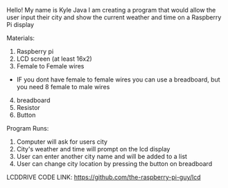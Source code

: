 Hello! My name is Kyle Java
I am creating a program that would allow the user input their city and show the current weather and time
on a Raspberry Pi display

Materials:
1. Raspberry pi
2. LCD screen (at least 16x2)
3. Female to Female wires
* IF you dont have female to female wires you can use a breadboard, but you need 8 female to male wires
4. breadboard
5. Resistor
6. Button

Program Runs:
1. Computer will ask for users city
2. City's weather and time will prompt  on the lcd display
3. User can enter another city name and will be added to a list
4. User can change city location by pressing the button on breadboard



LCDDRIVE CODE LINK:
https://github.com/the-raspberry-pi-guy/lcd
